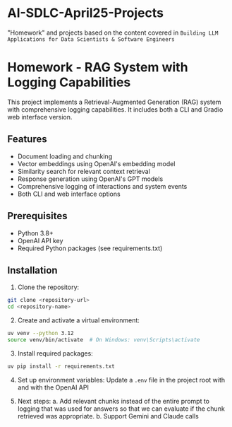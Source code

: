 # AI-SDLC-April25-Projects
"Homework" and projects based on the content covered in `Building LLM Applications for Data Scientists & Software Engineers`

# Homework - RAG System with Logging Capabilities

This project implements a Retrieval-Augmented Generation (RAG) system with comprehensive logging capabilities. It includes both a CLI and Gradio web interface version.

## Features

- Document loading and chunking
- Vector embeddings using OpenAI's embedding model
- Similarity search for relevant context retrieval
- Response generation using OpenAI's GPT models
- Comprehensive logging of interactions and system events
- Both CLI and web interface options

## Prerequisites

- Python 3.8+
- OpenAI API key
- Required Python packages (see requirements.txt)

## Installation

1. Clone the repository:
```bash
git clone <repository-url>
cd <repository-name>
```

2. Create and activate a virtual environment:
```bash
uv venv --python 3.12
source venv/bin/activate  # On Windows: venv\Scripts\activate
```

3. Install required packages:
```bash
uv pip install -r requirements.txt
```

4. Set up environment variables:
Update a `.env` file in the project root with and with the OpenAI API

5. Next steps:
    a. Add relevant chunks instead of the entire prompt to logging that was used for answers so that we can evaluate if the chunk retrieved was appropriate.
    b. Support Gemini and Claude calls


